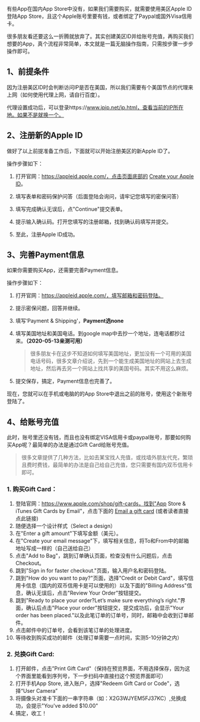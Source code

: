 有些App在国内App Store中没有，如果我们需要购买，就需要使用美区Apple ID登陆App Store，且这个Apple账号里要有钱，或者绑定了Paypal或国外Visa信用卡。

很多朋友看还要这么一折腾就放弃了。其实创建美区ID并给账号充值，再购买我们想要的App，真个流程非常简单，本文就是一篇无脑操作指南，只需按步骤一步步操作即可。



## 1、前提条件

因为注册美区ID时会判断访问IP是否在美国，所以我们需要有个美国节点的代理来上网（如何使用代理上网，请自行百度）。

代理设置成功后，可以登录https://www.ipip.net/ip.html，查看当前的IP所在地。如果不是就换一个。



## 2、注册新的Apple ID

做好了以上前提准备工作后，下面就可以开始注册美区的新Apple ID了。

操作步骤如下：

1. 打开官网：https://appleid.apple.com/，点击页面底部的 [Create your Apple ID](https://appleid.apple.com/account)。

2. 填写表单和密码保护问答（后面登陆会询问，请牢记您填写的密保问答）
3. 填写完成确认无误后，点"Continue"提交表单。
4. 提示输入确认码。打开您填写的注册邮箱，找到确认码填写并提交。
5. 至此，注册Apple ID成功。



## 3、完善Payment信息

如果你需要购买App，还需要完善Payment信息。

操作步骤如下：

1. 打开官网：https://appleid.apple.com/，填写邮箱和密码登陆。

2. 提示密保问题，回答并继续。

3. 填写‘Payment & Shipping'，**Payment选none**

4. 填写美国地址和美国电话。到google map中去抄一个地址，连电话都抄过来。**（2020-05-13亲测可用）**

   > 很多朋友卡在这步不知道如何填写美国地址，更加没有一个可用的美国电话号码，很多文章介绍说，先到一个能生成美国地址的网站上去生成地址，然后再去另一个网站上找共享的美国号码。其实不用这么麻烦。

5. 提交保存，搞定，Payment信息也完善了。

现在，您就可以在手机或电脑的的App Store中退出之前的账号，使用这个新账号登陆了。



## 4、给账号充值

此时，账号里还没有钱，而且也没有绑定VISA信用卡或paypal账号，那要如何购买App呢？最简单的办法是通过Gift Card给账号充值。

> 很多文章提供了几种方法，比如去某宝找人充值，或找墙外朋友代充，繁琐且费时费钱，最简单的办法是自己给自己充值，您只需要有国内双币信用卡即可。



### 1. 购买Gift Card：

1. 登陆官网：https://www.apple.com/shop/gift-cards，找到"App Store & iTunes Gift Cards by Email"，点击下面的 [Email a gift card](https://www.apple.com/shop/gift-cards/itunes-electronic) (或者读者直接点此链接)
2. 随便选择一个设计样式（Select a design）
3. 在"Enter a gift amount"下填写金额（美元）。
4. 在"Create your email message"下，填写相关信息，将To和From中的邮箱地址写成一样的（自己送给自己）
5. 点击"Add to Bag"，跳到订单确认页面，检查没有什么问题后，点击Checkout。
6. 跳到"Sign in for faster checkout."页面，输入用户名和密码登陆。
7. 跳到"How do you want to pay?"页面，选择"Credit or Debit Card"，填写信用卡信息（国内的双币信用卡是可以使用的）以及下面的"Billing Address"信息，确认无误后，点击"Review Your Order"按钮提交。
8. 跳到"Ready to place your order?Let’s make sure everything’s right."界面，确认后点击"Place your order"按钮提交，提交成功后，会显示"Your order has been placed."以及此笔订单的订单号，同时，邮箱中会收到订单邮件。
9. 点击邮件中的订单号，会看到该笔订单的处理进度。
10. 等待收到购买成功的邮件（处理订单需要一点时间，实测5-10分钟之内）



### 2. 兑换Gift Card:

1. 打开邮件，点击”Print Gift Card"（保持在预览界面，不用选择保存，因为这个界面里能看到序列号，下一步扫码中直接扫这个预览界面即可）
2. 打开手机App Store, 进入账户，选择"Redeem Gift Card or Code"，选择“User Camera”
3. 将摄像头对准卡下面的一串字符串（如：X2G3WJYEM5FJ37KC）,兑换成功，会提示"You've added $10.00"
4. 搞定，收工！